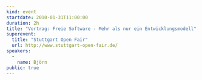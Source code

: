 ```yaml
---
kind: event
startdate: 2010-01-31T11:00:00
duration: 2h
title: "Vortrag: Freie Software - Mehr als nur ein Entwicklungsmodell"
superevent:
  title: "Stuttgart Open Fair"
  url: http://www.stuttgart-open-fair.de/
speakers:
  -
    name: Björn
public: true
---
```



